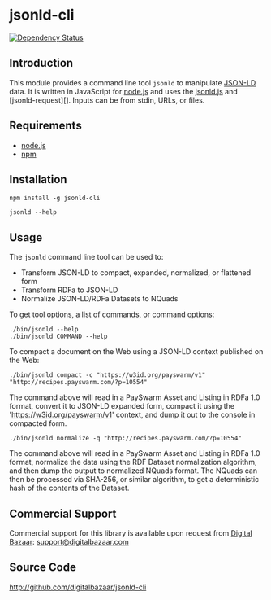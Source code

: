 jsonld-cli
==========

[![Dependency Status](https://img.shields.io/david/digitalbazaar/jsonld-cli.svg)](https://david-dm.org/digitalbazaar/jsonld-cli)

Introduction
------------

This module provides a command line tool `jsonld` to manipulate [JSON-LD][]
data. It is written in JavaScript for [node.js][] and uses the [jsonld.js][]
and [jsonld-request][]. Inputs can be from stdin, URLs, or files.

## Requirements

* [node.js][]
* [npm][]

## Installation

```
npm install -g jsonld-cli
```

```
jsonld --help
```

## Usage

The `jsonld` command line tool can be used to:

 * Transform JSON-LD to compact, expanded, normalized, or flattened form
 * Transform RDFa to JSON-LD
 * Normalize JSON-LD/RDFa Datasets to NQuads

To get tool options, a list of commands, or command options:

    ./bin/jsonld --help
    ./bin/jsonld COMMAND --help

To compact a document on the Web using a JSON-LD context published on
the Web:

    ./bin/jsonld compact -c "https://w3id.org/payswarm/v1" "http://recipes.payswarm.com/?p=10554"

The command above will read in a PaySwarm Asset and Listing in RDFa 1.0 format,
convert it to JSON-LD expanded form, compact it using the
'https://w3id.org/payswarm/v1' context, and dump it out to the console in
compacted form.

    ./bin/jsonld normalize -q "http://recipes.payswarm.com/?p=10554"

The command above will read in a PaySwarm Asset and Listing in RDFa 1.0 format,
normalize the data using the RDF Dataset normalization algorithm, and
then dump the output to normalized NQuads format. The NQuads can then be
processed via SHA-256, or similar algorithm, to get a deterministic hash
of the contents of the Dataset.

Commercial Support
------------------

Commercial support for this library is available upon request from
[Digital Bazaar][]: support@digitalbazaar.com

Source Code
-----------

http://github.com/digitalbazaar/jsonld-cli

[Digital Bazaar]: http://digitalbazaar.com/
[JSON-LD]: http://json-ld.org/
[RDFa]: http://www.w3.org/TR/rdfa-core/
[json-ld.org]: https://github.com/json-ld/json-ld.org
[jsonld.js]: https://github.com/digitalbazaar/jsonld.js
[node.js]: https://nodejs.org/
[npm]: https://npmjs.org/
